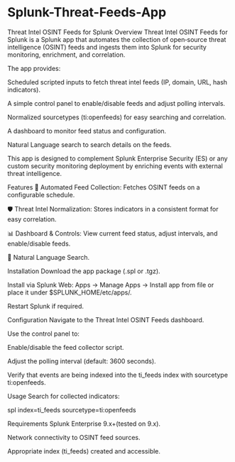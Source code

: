 # Splunk-Threat-Feeds-App
Threat Intel OSINT Feeds for Splunk
Overview
Threat Intel OSINT Feeds for Splunk is a Splunk app that automates the collection of open‑source threat intelligence (OSINT) feeds and ingests them into Splunk for security monitoring, enrichment, and correlation.

The app provides:

Scheduled scripted inputs to fetch threat intel feeds (IP, domain, URL, hash indicators).

A simple control panel to enable/disable feeds and adjust polling intervals.

Normalized sourcetypes (ti:openfeeds) for easy searching and correlation.

A dashboard to monitor feed status and configuration.

Natural Language search to search details on the feeds.

This app is designed to complement Splunk Enterprise Security (ES) or any custom security monitoring deployment by enriching events with external threat intelligence.

Features
🔄 Automated Feed Collection: Fetches OSINT feeds on a configurable schedule.

🛡️ Threat Intel Normalization: Stores indicators in a consistent format for easy correlation.

📊 Dashboard & Controls: View current feed status, adjust intervals, and enable/disable feeds.

🌙 Natural Language Search.

Installation
Download the app package (.spl or .tgz).

Install via Splunk Web: Apps → Manage Apps → Install app from file or place it under $SPLUNK_HOME/etc/apps/.

Restart Splunk if required.

Configuration
Navigate to the Threat Intel OSINT Feeds dashboard.

Use the control panel to:

Enable/disable the feed collector script.

Adjust the polling interval (default: 3600 seconds).

Verify that events are being indexed into the ti_feeds index with sourcetype ti:openfeeds.

Usage
Search for collected indicators:

spl
index=ti_feeds sourcetype=ti:openfeeds

Requirements
Splunk Enterprise 9.x+(tested on 9.x).

Network connectivity to OSINT feed sources.

Appropriate index (ti_feeds) created and accessible.

